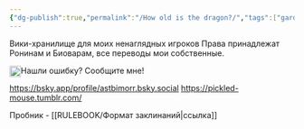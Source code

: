 ```yaml
---
{"dg-publish":true,"permalink":"/How old is the dragon?/","tags":["gardenEntry"],"created":"2025-04-06T20:12:35.465+03:00","updated":"2025-04-10T14:16:40.905+03:00"}
---
```


Вики-хранилище для моих ненаглядных игроков
Права принадлежат Ронинам и Биоварам, все переводы мои собственные. 

Нашли ошибку? Сообщите мне! 
[<img style="float:left" src="obsidian://open?vault=mouse%20paws%20along%20the%20path&file=%D1%81%D1%82%D0%BE%D0%BA%2Fbluesky-icon.svg" width="20">](https://x.com/astbimorr?s=21&t=dAWsr_DpOfTVd7z7C-Cmwg)


https://bsky.app/profile/astbimorr.bsky.social 
https://pickled-mouse.tumblr.com/


Пробник - [[RULEBOOK/Формат заклинаний\|ссылка]]